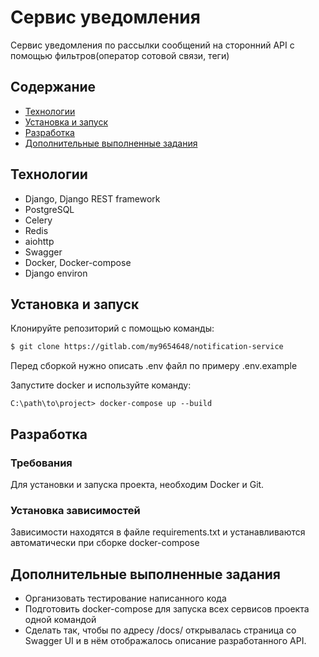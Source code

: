 # Сервис уведомления
Сервис уведомления по рассылки сообщений на сторонний API с помощью фильтров(оператор сотовой связи, теги)

## Содержание
- [Технологии](#технологии)
- [Установка и запуск](#установка-и-запуск)
- [Разработка](#разработка)
- [Дополнительные выполненные задания](#дополнительные-выполненные-задания)


## Технологии
- Django, Django REST framework
- PostgreSQL
- Celery
- Redis
- aiohttp
- Swagger
- Docker, Docker-compose
- Django environ

## Установка и запуск
Клонируйте репозиторий с помощью команды:
```sh
$ git clone https://gitlab.com/my9654648/notification-service
```

Перед сборкой нужно описать .env файл по примеру .env.example

Запустите docker и используйте команду:
```console
C:\path\to\project> docker-compose up --build 
```

## Разработка

### Требования
Для установки и запуска проекта, необходим Docker и Git.

### Установка зависимостей
Зависимости находятся в файле requirements.txt и устанавливаются автоматически при сборке docker-compose

## Дополнительные выполненные задания
- Организовать тестирование написанного кода
- Подготовить docker-compose для запуска всех сервисов проекта одной командой
- Сделать так, чтобы по адресу /docs/ открывалась страница со Swagger UI и в нём отображалось описание разработанного API.